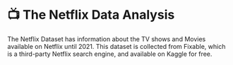 # 📺 The Netflix Data Analysis

The Netflix Dataset has information about the TV shows and Movies available on Netflix until 2021. This dataset is collected from Fixable, which is a third-party Netflix search engine, and available on Kaggle for free.
